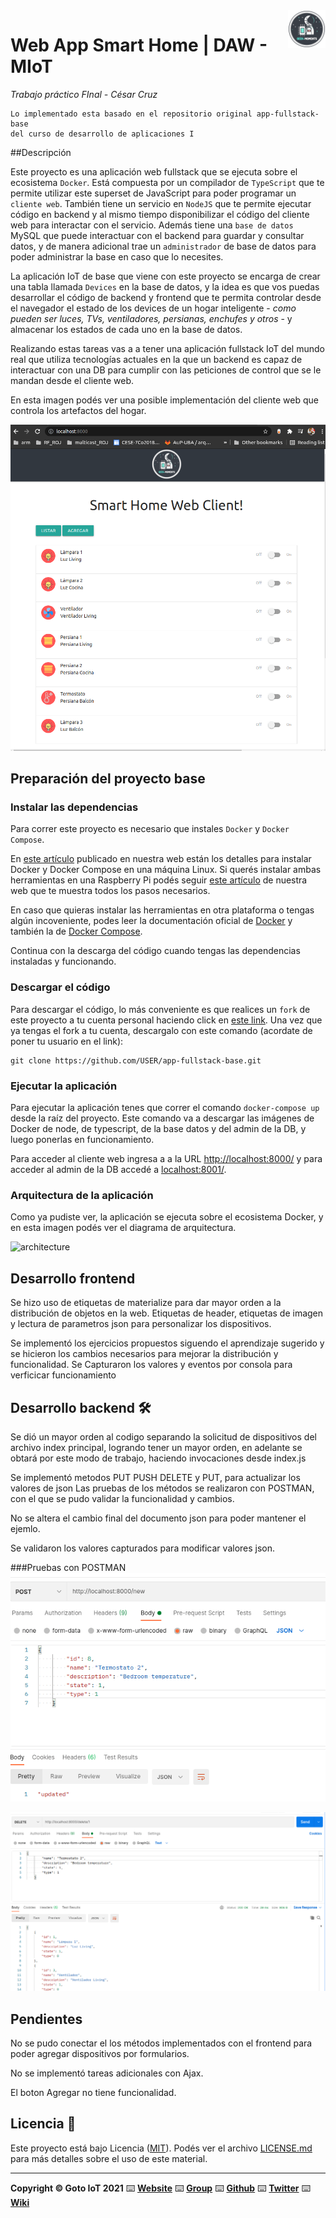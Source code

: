 <a href="https://www.gotoiot.com/">
    <img src="doc/gmlogo.png" alt="logo" title="Goto IoT" align="right" width="60" height="60" />
</a>

Web App Smart Home | DAW - MIoT
=======================

*Trabajo práctico FInal - César Cruz*
```
Lo implementado esta basado en el repositorio original app-fullstack-base 
del curso de desarrollo de aplicaciones I
```
##Descripción

Este proyecto es una aplicación web fullstack que se ejecuta sobre el ecosistema `Docker`. Está compuesta por un compilador de `TypeScript` que te permite utilizar este superset de JavaScript para poder programar un `cliente web`. También tiene un servicio en `NodeJS` que te permite ejecutar código en backend y al mismo tiempo disponibilizar el código del cliente web para interactar con el servicio. Además tiene una `base de datos` MySQL que puede interactuar con el backend para guardar y consultar datos, y de manera adicional trae un `administrador` de base de datos para poder administrar la base en caso que lo necesites.

La aplicación IoT de base que viene con este proyecto se encarga de crear una tabla llamada `Devices` en la base de datos, y la idea es que vos puedas desarrollar el código de backend y frontend que te permita controlar desde el navegador el estado de los devices de un hogar inteligente - *como pueden ser luces, TVs, ventiladores, persianas, enchufes y otros* - y almacenar los estados de cada uno en la base de datos. 

Realizando estas tareas vas a a tener una aplicación fullstack IoT del mundo real que utiliza tecnologías actuales en la que un backend es capaz de interactuar con una DB para cumplir con las peticiones de control que se le mandan desde el cliente web.

En esta imagen podés ver una posible implementación del cliente web que controla los artefactos del hogar.

![architecture](doc/webapp-example-1.png)
## Preparación del proyecto base
### Instalar las dependencias

Para correr este proyecto es necesario que instales `Docker` y `Docker Compose`.

En [este artículo](https://www.gotoiot.com/pages/articles/docker_installation_linux/) publicado en nuestra web están los detalles para instalar Docker y Docker Compose en una máquina Linux. Si querés instalar ambas herramientas en una Raspberry Pi podés seguir [este artículo](https://www.gotoiot.com/pages/articles/rpi_docker_installation) de nuestra web que te muestra todos los pasos necesarios.

En caso que quieras instalar las herramientas en otra plataforma o tengas algún incoveniente, podes leer la documentación oficial de [Docker](https://docs.docker.com/get-docker/) y también la de [Docker Compose](https://docs.docker.com/compose/install/).

Continua con la descarga del código cuando tengas las dependencias instaladas y funcionando.

### Descargar el código

Para descargar el código, lo más conveniente es que realices un `fork` de este proyecto a tu cuenta personal haciendo click en [este link](https://github.com/gotoiot/app-fullstack-base/fork). Una vez que ya tengas el fork a tu cuenta, descargalo con este comando (acordate de poner tu usuario en el link):

```
git clone https://github.com/USER/app-fullstack-base.git
```

### Ejecutar la aplicación

Para ejecutar la aplicación tenes que correr el comando `docker-compose up` desde la raíz del proyecto. Este comando va a descargar las imágenes de Docker de node, de typescript, de la base datos y del admin de la DB, y luego ponerlas en funcionamiento.

Para acceder al cliente web ingresa a a la URL [http://localhost:8000/](http://localhost:8000/) y para acceder al admin de la DB accedé a [localhost:8001/](http://localhost:8001/).
 

### Arquitectura de la aplicación

Como ya pudiste ver, la aplicación se ejecuta sobre el ecosistema Docker, y en esta imagen podés ver el diagrama de arquitectura.

![architecture](doc/architecture.png)


## Desarrollo frontend
Se hizo uso de etiquetas de materialize para dar mayor orden a la distribución de objetos en la web. Etiquetas de header, etiquetas de imagen y lectura de parametros json para personalizar los dispositivos.

Se implementó los ejercicios propuestos siguendo el aprendizaje sugerido y se hicieron los cambios necesarios para mejorar la distribución y funcionalidad.
Se Capturaron los valores y eventos por consola para verficicar funcionamiento
## Desarrollo backend 🛠️

 
Se dió un mayor orden al codigo separando la solicitud de dispositivos del archivo index principal, logrando tener un mayor orden, en adelante se obtará por este modo de trabajo, haciendo invocaciones desde index.js

Se implementó metodos PUT PUSH DELETE y PUT, para actualizar los valores de json
Las pruebas de los métodos se realizaron con POSTMAN, con el que se pudo validar la funcionalidad y cambios.

No se altera el cambio final del documento json para poder mantener el ejemlo.

Se validaron los valores capturados para modificar valores json.

###Pruebas con POSTMAN
![architecture](doc/doc1.png)

![architecture](doc/doc2.png)
## Pendientes
No se pudo conectar el los métodos implementados con el frontend para poder agregar dispositivos por formularios.

No se implementó tareas adicionales con Ajax.

El boton Agregar no tiene funcionalidad.
## Licencia 📄

Este proyecto está bajo Licencia ([MIT](https://choosealicense.com/licenses/mit/)). Podés ver el archivo [LICENSE.md](LICENSE.md) para más detalles sobre el uso de este material.

---

**Copyright © Goto IoT 2021** ⌨️ [**Website**](https://www.gotoiot.com) ⌨️ [**Group**](https://groups.google.com/g/gotoiot) ⌨️ [**Github**](https://www.github.com/gotoiot) ⌨️ [**Twitter**](https://www.twitter.com/gotoiot) ⌨️ [**Wiki**](https://github.com/gotoiot/doc/wiki)
